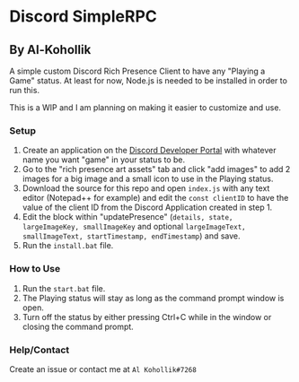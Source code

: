 # Discord SimpleRPC
## By Al-Kohollik
A simple custom Discord Rich Presence Client to have any "Playing a Game" status.
At least for now, Node.js is needed to be installed in order to run this.

This is a WIP and I am planning on making it easier to customize and use.

### Setup
1. Create an application on the [Discord Developer Portal](https://discord.com/developers/applications) with whatever name you want "game" in your status to be.
2. Go to the "rich presence art assets" tab and click "add images" to add 2 images for a big image and a small icon to use in the Playing status.
3. Download the source for this repo and open `index.js` with any text editor (Notepad++ for example) and edit the `const clientID` to have the value of the client ID from the Discord Application created in step 1.
4. Edit the block within "updatePresence" (`details, state, largeImageKey, smallImageKey` and optional `largeImageText, smallImageText, startTimestamp, endTimestamp`) and save.
5. Run the `install.bat` file.
### How to Use
1. Run the `start.bat` file.
2. The Playing status will stay as long as the command prompt window is open.
3. Turn off the status by either pressing Ctrl+C while in the window or closing the command prompt.

### Help/Contact
Create an issue or contact me at `Al Kohollik#7268`
